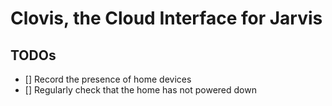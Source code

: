 Clovis, the Cloud Interface for Jarvis
===============

TODOs
----

 - [] Record the presence of home devices
 - [] Regularly check that the home has not powered down
  